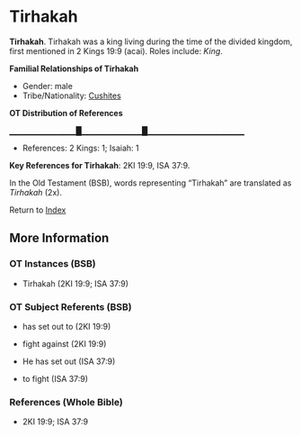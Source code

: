 # Tirhakah
**Tirhakah**. 
Tirhakah was a king living during the time of the divided kingdom, first mentioned in 2 Kings 19:9 (acai). 
Roles include: 
_King_. 




**Familial Relationships of Tirhakah**


* Gender: male
* Tribe/Nationality: [Cushites](../../../groups/md/acai/Cush.md)


**OT Distribution of References**

▁▁▁▁▁▁▁▁▁▁▁█▁▁▁▁▁▁▁▁▁▁█▁▁▁▁▁▁▁▁▁▁▁▁▁▁▁▁
* References: 2 Kings: 1; Isaiah: 1



**Key References for Tirhakah**: 
2KI 19:9, ISA 37:9. 


In the Old Testament (BSB), words representing “Tirhakah” are translated as 
*Tirhakah* (2x). 




Return to [Index](00-Index.md)

## More Information

### OT Instances (BSB)

* Tirhakah (2KI 19:9; ISA 37:9)



### OT Subject Referents (BSB)

* has set out to (2KI 19:9)

* fight against (2KI 19:9)

* He has set out (ISA 37:9)

* to fight (ISA 37:9)



### References (Whole Bible)

* 2KI 19:9; ISA 37:9



